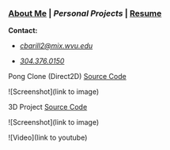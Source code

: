 ### [About Me][] | _Personal Projects_ | [Resume][]

__Contact:__

*  _<cbarill2@mix.wvu.edu>_

*  _[304.376.0150](tel:+13043760150)_

[About Me]: index "Read About Me"
[Personal Projects]: projects "View My Projects"
[Resume]: resume "View My Resume"

Pong Clone (Direct2D) [Source Code](https://github.com/cbarill2/Direct2DPong)

![Screenshot](link to image)

3D Project [Source Code](https://github.com/crippledrat/LearningLWJGL)

![Screenshot](link to image)

![Video](link to youtube)